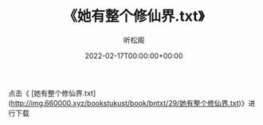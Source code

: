 ﻿---
title:  《她有整个修仙界.txt》
date:   2022-02-17T00:00:00+00:00
author: 听松阁
layout: post
permalink: /她有整个修仙界/
categories: 小说
tags: [小说]
---

点击《 [她有整个修仙界.txt](<a href="http://img.660000.xyz/bookstukust/book/bntxt/29/" target=_blank>http://img.660000.xyz/bookstukust/book/bntxt/29/她有整个修仙界.txt)》进行下载